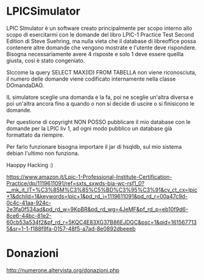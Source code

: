 # LPICSimulator
LPIC SImulator è un software creato principalmente per scopo interno allo scopo di esercitarmi con le domande del libro LPIC-1 Practice Test Second Edition  di Steve Suehring, ma nulla vieta che il database di libreoffice possa contenere altre domande che vengono mostrate e l'utente deve rispondere.
Bisogna necessariamente avere 4 risposte e solo 1 deve essere quellla giusta, così è stato congeniato.

SIccome la query SELECT MAX(ID) FROM TABELLA non viene riconosciuta, il numero delle domande viene codificato internamente nella classe DOmandaDAO.

IL simulatore sceglie una domanda e la fa, poi ne sceglie un'altra diversa e poi un'altra ancora fino a quando o non si decide di uscire o si finisicono le domande.

Per questione di copyright NON POSSO pubblicare il mio database con le domande per la LPIC liv 1, ad ogni modo pubblico un database già formattato da riempire.

Per farlo funzionare bisogna importare il jar di hsqldb, sul mio sistema debian l'ultimo non funziona.

Haoppy Hacking :)

https://www.amazon.it/Lpic-1-Professional-Institute-Certification-Practice/dp/1119611091/ref=sxts_sxwds-bia-wc-rsf1_0?__mk_it_IT=%C3%85M%C3%85%C5%BD%C3%95%C3%91&cv_ct_cx=lpic+1&dchild=1&keywords=lpic+1&pd_rd_i=1119611091&pd_rd_r=00a47c9d-0c4c-41aa-924c-2e3fa0f534ad&pd_rd_w=9KpBR&pd_rd_wg=4JeMF&pf_rd_p=eb10f9d6-8ce6-44bc-81e2-60cb53a534f2&pf_rd_r=5KQC4E83XG37B86EJDGC&psc=1&qid=1615677135&sr=1-1-f188f9fa-0157-48f5-a7ad-8e0892dbeeeb


# Donazioni

http://numerone.altervista.org/donazioni.php
